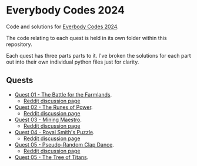 # Everybody Codes 2024

Code and solutions for [Everbody Codes 2024](https://everybody.codes/event/2024/quests).

The code relating to each quest is held in its own folder within this repository.

Each quest has three parts parts to it. I've broken the solutions for each part out into their own individual python files just for clarity.

## Quests

  * [Quest 01 - The Battle for the Farmlands](./quest_01/README.md).
    * [Reddit discussion page](https://www.reddit.com/r/everybodycodes/comments/1gjro4x/2024_q1_solution_spotlight/)
  * [Quest 02 - The Runes of Power](./quest_02/README.md).
    * [Reddit discussion page](https://www.reddit.com/r/everybodycodes/comments/1gkkae5/2024_q2_solution_spotlight/)
  * [Quest 03 - Mining Maestro](./quest_03/README.md).
    * [Reddit discussion page](https://www.reddit.com/r/everybodycodes/comments/1gld7e3/2024_q3_solution_spotlight/)
  * [Quest 04 - Royal Smith's Puzzle](./quest_04/README.md).
    * [Reddit discussion page](https://www.reddit.com/r/everybodycodes/comments/1gm4sic/2024_q4_solution_spotlight/)
  * [Quest 05 - Pseudo-Random Clap Dance](./quest_05/README.md).
    * [Reddit discussion page](https://www.reddit.com/r/everybodycodes/comments/1gmwffb/2024_q5_solution_spotlight/)
  * [Quest 05 - The Tree of Titans](./quest_06/README.md).